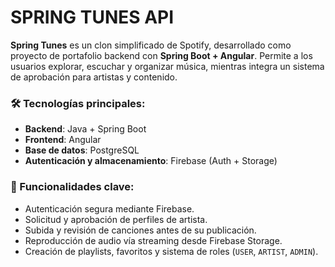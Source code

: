 # SPRING TUNES API

**Spring Tunes** es un clon simplificado de Spotify, desarrollado como proyecto de portafolio backend con **Spring Boot + Angular**. Permite a los usuarios explorar, escuchar y organizar música, mientras integra un sistema de aprobación para artistas y contenido.

### 🛠 Tecnologías principales:

- **Backend**: Java + Spring Boot
- **Frontend**: Angular
- **Base de datos**: PostgreSQL
- **Autenticación y almacenamiento**: Firebase (Auth + Storage)

### 🔑 Funcionalidades clave:

- Autenticación segura mediante Firebase.
- Solicitud y aprobación de perfiles de artista.
- Subida y revisión de canciones antes de su publicación.
- Reproducción de audio vía streaming desde Firebase Storage.
- Creación de playlists, favoritos y sistema de roles (`USER`, `ARTIST`, `ADMIN`).